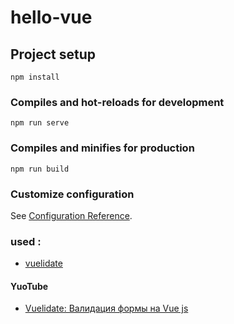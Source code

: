 # hello-vue

## Project setup
```
npm install
```

### Compiles and hot-reloads for development
```
npm run serve
```

### Compiles and minifies for production
```
npm run build
```

### Customize configuration
See [Configuration Reference](https://cli.vuejs.org/config/).

### used :
+ [vuelidate](https://github.com/vuelidate/vuelidate)

#### YuoTube 
+ [Vuelidate: Валидация формы на Vue js](https://www.youtube.com/watch?v=ik4cA7r6-7g)